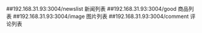 ##192.168.31.93:3004/newslist          新闻列表
##192.168.31.93:3004/good              商品列表
##192.168.31.93:3004/image             图片列表
##192.168.31.93:3004/comment           评论列表